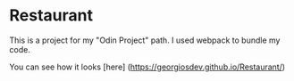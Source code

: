 # Restaurant

This is a project for my "Odin Project" path. I used webpack to bundle my code.

You can see how it looks [here] (https://georgiosdev.github.io/Restaurant/)
